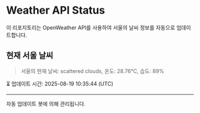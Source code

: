 
# Weather API Status

이 리포지토리는 OpenWeather API를 사용하여 서울의 날씨 정보를 자동으로 업데이트합니다.

## 현재 서울 날씨
> 서울의 현재 날씨: scattered clouds, 온도: 28.76°C, 습도: 89%

⏳ 업데이트 시간: 2025-08-19 10:35:44 (UTC)

---
자동 업데이트 봇에 의해 관리됩니다.
